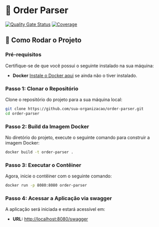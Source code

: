 # 🛒 Order Parser
[![Quality Gate Status](https://sonarcloud.io/api/project_badges/measure?project=victorfconti_order-parser&metric=alert_status)](https://sonarcloud.io/summary/new_code?id=victorfconti_order-parser)
[![Coverage](https://sonarcloud.io/api/project_badges/measure?project=victorfconti_order-parser&metric=coverage)](https://sonarcloud.io/summary/new_code?id=victorfconti_order-parser)
## 🚀 Como Rodar o Projeto
### Pré-requisitos
Certifique-se de que você possui o seguinte instalado na sua máquina:
- **Docker**
  [Instale o Docker aqui](https://docs.docker.com/get-docker/) se ainda não o tiver instalado.

### Passo 1: Clonar o Repositório
Clone o repositório do projeto para a sua máquina local:
``` bash
git clone https://github.com/sua-organizacao/order-parser.git
cd order-parser
```
### Passo 2: Build da Imagem Docker
No diretório do projeto, execute o seguinte comando para construir a imagem Docker:
``` bash
docker build -t order-parser .
```
### Passo 3: Executar o Contêiner
Agora, inicie o contêiner com o seguinte comando:
``` bash
docker run -p 8080:8080 order-parser
```
### Passo 4: Acessar a Aplicação via swagger
A aplicação será iniciada e estará acessível em:
- **URL:** [http://localhost:8080/swagger](http://localhost:8080/swagger)

